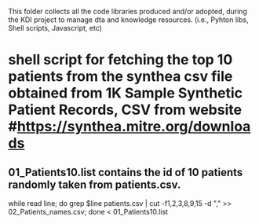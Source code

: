 This folder collects all the code libraries produced and/or adopted, during the KDI project to manage dta and knowledge resources.
(i.e., Pyhton libs, Shell scripts, Javascript, etc)
# shell script for fetching the top 10 patients from the synthea csv file obtained from 1K Sample Synthetic Patient Records, CSV from website #https://synthea.mitre.org/downloads
## 01_Patients10.list contains the id of 10 patients randomly taken from patients.csv.
while read line; do grep $line patients.csv | cut -f1,2,3,8,9,15 -d "," >> 02_Patients_names.csv; done < 01_Patients10.list 
